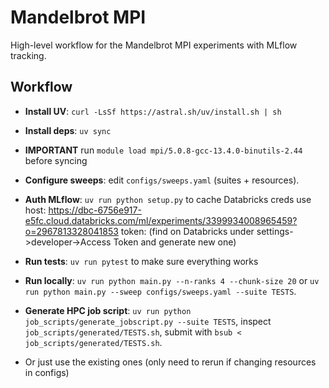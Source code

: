 # Mandelbrot MPI

High-level workflow for the Mandelbrot MPI experiments with MLflow tracking.

## Workflow

- **Install UV**: `curl -LsSf https://astral.sh/uv/install.sh | sh` 

- **Install deps**: `uv sync`
- **IMPORTANT** run `module load mpi/5.0.8-gcc-13.4.0-binutils-2.44` before syncing 

- **Configure sweeps**: edit `configs/sweeps.yaml` (suites + resources).

- **Auth MLflow**: `uv run python setup.py` to cache Databricks creds
use host: https://dbc-6756e917-e5fc.cloud.databricks.com/ml/experiments/3399934008965459?o=2967813328041853
token: (find on Databricks under settings->developer->Access Token and generate new one)

- **Run tests**: `uv run pytest` to make sure everything works

- **Run locally**: `uv run python main.py --n-ranks 4 --chunk-size 20` or `uv run python main.py --sweep configs/sweeps.yaml --suite TESTS`.

- **Generate HPC job script**: `uv run python job_scripts/generate_jobscript.py --suite TESTS`, inspect `job_scripts/generated/TESTS.sh`, submit with `bsub < job_scripts/generated/TESTS.sh`.

- Or just use the existing ones (only need to rerun if changing resources in configs)


